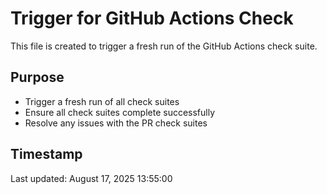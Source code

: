 # Trigger for GitHub Actions Check

This file is created to trigger a fresh run of the GitHub Actions check suite.

## Purpose

- Trigger a fresh run of all check suites
- Ensure all check suites complete successfully
- Resolve any issues with the PR check suites

## Timestamp

Last updated: August 17, 2025 13:55:00

